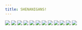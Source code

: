 ```yaml
---
title: SHENANIGANS!
---
```


![](pg25.jpg)
![](pg26.jpg)
![](pg27.jpg)
![](pg28.jpg)
![](pg29.jpg)
![](pg30.jpg)
![](pg31.jpg)
![](pg32.jpg)
![](pg33.jpg)
![](pg34.jpg)
![](pg35.jpg)
![](pg36.jpg)